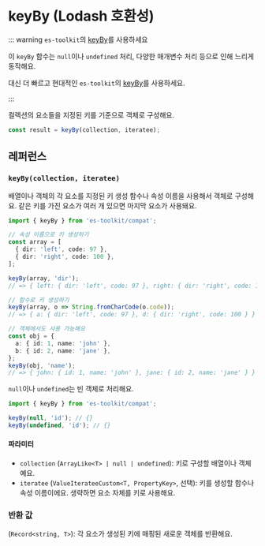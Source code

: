 # keyBy (Lodash 호환성)

::: warning `es-toolkit`의 [keyBy](../../array/keyBy.md)를 사용하세요

이 `keyBy` 함수는 `null`이나 `undefined` 처리, 다양한 매개변수 처리 등으로 인해 느리게 동작해요.

대신 더 빠르고 현대적인 `es-toolkit`의 [keyBy](../../array/keyBy.md)를 사용하세요.

:::

컬렉션의 요소들을 지정된 키를 기준으로 객체로 구성해요.

```typescript
const result = keyBy(collection, iteratee);
```

## 레퍼런스

### `keyBy(collection, iteratee)`

배열이나 객체의 각 요소를 지정된 키 생성 함수나 속성 이름을 사용해서 객체로 구성해요. 같은 키를 가진 요소가 여러 개 있으면 마지막 요소가 사용돼요.

```typescript
import { keyBy } from 'es-toolkit/compat';

// 속성 이름으로 키 생성하기
const array = [
  { dir: 'left', code: 97 },
  { dir: 'right', code: 100 },
];

keyBy(array, 'dir');
// => { left: { dir: 'left', code: 97 }, right: { dir: 'right', code: 100 } }

// 함수로 키 생성하기
keyBy(array, o => String.fromCharCode(o.code));
// => { a: { dir: 'left', code: 97 }, d: { dir: 'right', code: 100 } }

// 객체에서도 사용 가능해요
const obj = {
  a: { id: 1, name: 'john' },
  b: { id: 2, name: 'jane' },
};
keyBy(obj, 'name');
// => { john: { id: 1, name: 'john' }, jane: { id: 2, name: 'jane' } }
```

`null`이나 `undefined`는 빈 객체로 처리해요.

```typescript
import { keyBy } from 'es-toolkit/compat';

keyBy(null, 'id'); // {}
keyBy(undefined, 'id'); // {}
```

#### 파라미터

- `collection` (`ArrayLike<T> | null | undefined`): 키로 구성할 배열이나 객체예요.
- `iteratee` (`ValueIterateeCustom<T, PropertyKey>`, 선택): 키를 생성할 함수나 속성 이름이에요. 생략하면 요소 자체를 키로 사용해요.

### 반환 값

(`Record<string, T>`): 각 요소가 생성된 키에 매핑된 새로운 객체를 반환해요.

